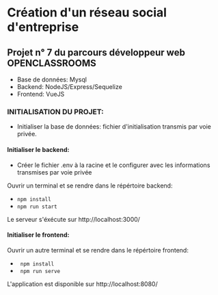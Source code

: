 # Création d'un réseau social d'entreprise
## Projet n° 7 du parcours développeur web OPENCLASSROOMS


* Base de données: Mysql
* Backend: NodeJS/Express/Sequelize
* Frontend: VueJS

### INITIALISATION DU PROJET:

* Initialiser la base de données: fichier d'initialisation transmis par voie privée.

#### Initialiser le backend:
* Créer le fichier .env à la racine et le configurer avec les informations transmises par voie privée

Ouvrir un terminal et se rendre dans le répértoire backend:
* ``` npm install ```
* ``` npm run start ```

Le serveur s'éxécute sur http://localhost:3000/


#### Initialiser le frontend:

Ouvrir un autre terminal et se rendre dans le répértoire frontend:

* ``` npm install```
* ``` npm run serve```

L'application est disponible sur http://localhost:8080/